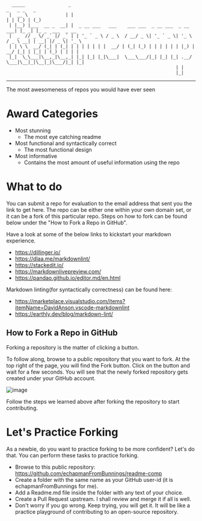 ```

  _____                _                                                   _   _ _   _             
 |  __ \              | |                                                 | | (_) | (_)            
 | |__) |___  __ _  __| |  _ __ ___   ___    ___ ___  _ __ ___  _ __   ___| |_ _| |_ _  ___  _ __  
 |  _  // _ \/ _` |/ _` | | '_ ` _ \ / _ \  / __/ _ \| '_ ` _ \| '_ \ / _ \ __| | __| |/ _ \| '_ \ 
 | | \ \  __/ (_| | (_| | | | | | | |  __/ | (_| (_) | | | | | | |_) |  __/ |_| | |_| | (_) | | | |
 |_|  \_\___|\__,_|\__,_| |_| |_| |_|\___|  \___\___/|_| |_| |_| .__/ \___|\__|_|\__|_|\___/|_| |_|
                                                               | |                                 
                                                               |_|                                 
```

---

The most awesomeness of repos you would have ever seen

# Award Categories

 - Most stunning
     - The most eye catching readme
 - Most functional and syntactically correct
     - The most functional design
 - Most informative
     - Contains the most amount of useful information using the repo

# What to do

You can submit a repo for evaluation to the email address that sent you the link to get here. 
The repo can be either one within your own domain set, or it can be a fork of this particular
repo. Steps on how to fork can be found below under the "How to Fork a Repo in GitHub".

Have a look at some of the below links to kickstart your markdown experience.

- https://dillinger.io/
- https://dlaa.me/markdownlint/
- https://stackedit.io/
- https://markdownlivepreview.com/
- https://pandao.github.io/editor.md/en.html

Markdown linting(for syntactically correctness) can be found here:
- https://marketplace.visualstudio.com/items?itemName=DavidAnson.vscode-markdownlint
- https://earthly.dev/blog/markdown-lint/


## How to Fork a Repo in GitHub
Forking a repository is the matter of clicking a button.

To follow along, browse to a public repository that you want to fork. At the top right of the page, you will find the Fork button. Click on the button and wait for a few seconds. You will see that the newly forked repository gets created under your GitHub account.

![image](https://user-images.githubusercontent.com/46700551/166171094-34e8f8d9-4437-4074-a3e3-83b0c28f24bc.png)

Follow the steps we learned above after forking the repository to start contributing.

# Let's Practice Forking
As a newbie, do you want to practice forking to be more confident? Let's do that. You can perform these tasks to practice forking.

- Browse to this public repository: https://github.com/echapmanFromBunnings/readme-comp
- Create a folder with the same name as your GitHub user-id (it is echapmanFromBunnings for me).
- Add a Readme.md file inside the folder with any text of your choice.
- Create a Pull Request upstream. I shall review and merge it if all is well.
- Don't worry if you go wrong. Keep trying, you will get it. It will be like a practice playground of contributing to an open-source repository.
